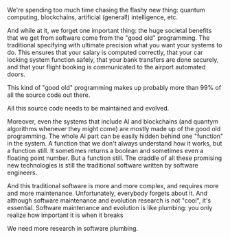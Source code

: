 We're spending too much time chasing the flashy new thing: quantum computing, blockchains, artificial (general!) intelligence, etc. 

And while at it, we forget one important thing: the huge societal benefits that we get from software come from the "good old" programming. The traditional specifying with ultimate precision what you want your systems to do. This ensures that your salary is computed correctly, that your car locking system function safely, that your bank transfers are done securely, and that your flight booking is communicated to the airport automated doors. 

This kind of "good old" programming makes up probably more than 99% of all the source code out there.

All this source code needs to be maintained and evolved.

Moreover, even the systems that include AI and blockchains (and quantym algorithms whenever they might come) are mostly made up of the good old programming. The whole AI part can be easily hidden behind one "function" in the system. A function that we don't always understand how it works, but a function still. It sometimes returns a boolean and sometimes even a floating point number. But a function still. The craddle of all these promising new technologies is still the traditional software written by software engineers. 

And this traditional software is more and more complex, and requires more and more maintenance. Unfortunately, everybody forgets about it. And although software maintenance and evolution research is not "cool", it's essential. Software maintenance and evolution is like plumbing: you only realize how important it is when it breaks

We need more research in software plumbing. 